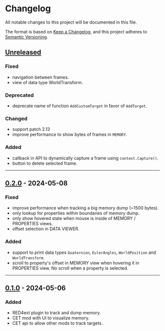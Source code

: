 # Changelog
All notable changes to this project will be documented in this file.

The format is based on [Keep a Changelog](https://keepachangelog.com/en/1.0.0/),
and this project adheres to [Semantic Versioning](https://semver.org/spec/v2.0.0.html).

## [Unreleased]
### Fixed
- navigation between frames.
- view of data type WorldTransform.

### Deprecated
- deprecate name of function `AddCustomTarget` in favor of `AddTarget`.

### Changed
- support patch 2.13
- improve performance to show bytes of frames in `MEMORY`. 

### Added
- callback in API to dynamically capture a frame using `context.Capture()`.
- button to delete selected frame.

------------------------

## [0.2.0] - 2024-05-08
### Fixed
- improve performance when tracking a big memory dump (~1500 bytes).
- only lookup for properties within boundaries of memory dump.
- only show hovered state when mouse is inside of MEMORY / PROPERTIES views.
- offset selection in DATA VIEWER.

### Added
- support to print data types `Quaternion`, `EulerAngles`, `WorldPosition` and
  `WorldTransform`.
- scroll to property's offset in MEMORY view when hovering it in PROPERTIES
  view. No scroll when a property is selected.

------------------------

## [0.1.0] - 2024-05-06
### Added
- RED4ext plugin to track and dump memory.
- CET mod with UI to visualize memory.
- CET api to allow other mods to track targets.

<!-- Table of releases -->
[Unreleased]: https://github.com/rayshader/cp2077-red-memorydump/compare/v0.2.0...HEAD
[0.2.0]: https://github.com/rayshader/cp2077-red-memorydump/compare/v0.1.0...v0.2.0
[0.1.0]: https://github.com/rayshader/cp2077-red-memorydump/releases/tag/v0.1.0
